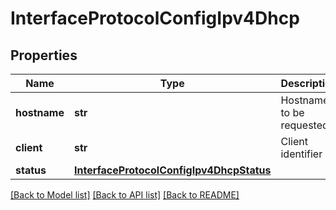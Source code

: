 # InterfaceProtocolConfigIpv4Dhcp

## Properties
Name | Type | Description | Notes
------------ | ------------- | ------------- | -------------
**hostname** | **str** | Hostname to be requested | [optional] 
**client** | **str** | Client identifier | [optional] 
**status** | [**InterfaceProtocolConfigIpv4DhcpStatus**](InterfaceProtocolConfigIpv4DhcpStatus.md) |  | [optional] 

[[Back to Model list]](../README.md#documentation-for-models) [[Back to API list]](../README.md#documentation-for-api-endpoints) [[Back to README]](../README.md)


